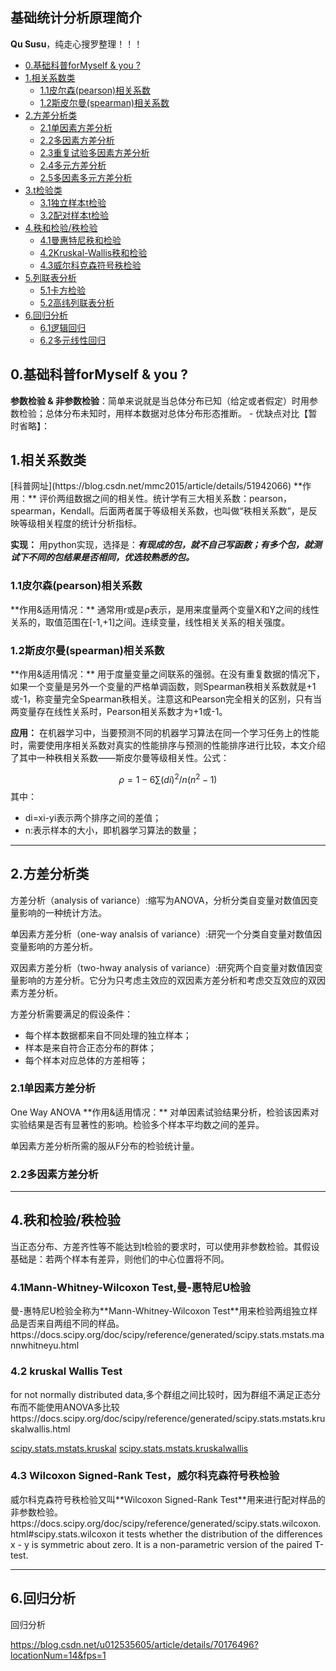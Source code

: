 ## 基础统计分析原理简介

**Qu Susu**，纯走心搜罗整理！！！

* [0.基础科普forMyself & you ?](#0)
* [1.相关系数类](#1)
	* [1.1皮尔森(pearson)相关系数](#1.1)
	* [1.2斯皮尔曼(spearman)相关系数](#1.2)
* [2.方差分析类](#2)
	* [2.1单因素方差分析](#2.1)
	* [2.2多因素方差分析](#2.2)
	* [2.3重复试验多因素方差分析](#2.3)
	* [2.4多元方差分析](#2.4)
	* [2.5多因素多元方差分析](#2.5)
* [3.t检验类](#3)
	* [3.1独立样本t检验](#3.1)
	* [3.2配对样本t检验](#3.2)
* [4.秩和检验/秩检验](#4)
	* [4.1曼惠特尼秩和检验](#4.1)
	* [4.2Kruskal-Wallis秩和检验](#4.2)
	* [4.3威尔科克森符号秩检验](#4.3)
* [5.列联表分析](#5)
	* [5.1卡方检验](#5.1)
	* [5.2高纬列联表分析](#5.2)
* [6.回归分析](#6)
	* [6.1逻辑回归](#6.1)
	* [6.2多元线性回归](#6.2)


<h2 id="0">0.基础科普forMyself & you ?</h2>

**参数检验 & 非参数检验**：简单来说就是当总体分布已知（给定或者假定）时用参数检验；总体分布未知时，用样本数据对总体分布形态推断。
	- 优缺点对比【暂时省略】：



<h2 id="1">1.相关系数类</h2>
[科普网址](https://blog.csdn.net/mmc2015/article/details/51942066)
**作用：** 评价两组数据之间的相关性。统计学有三大相关系数：pearson，spearman，Kendall。后面两者属于等级相关系数，也叫做“秩相关系数”，是反映等级相关程度的统计分析指标。

**实现：** 用python实现，选择是：_**有现成的包，就不自己写函数；有多个包，就测试下不同的包结果是否相同，优选较熟悉的包。**_
 
<h3 id="1.1">1.1皮尔森(pearson)相关系数</h3>
**作用&适用情况：** 通常用r或是ρ表示，是用来度量两个变量X和Y之间的线性关系的，取值范围在[-1,+1]之间。连续变量，线性相关关系的相关强度。

<h3 id="1.2">1.2斯皮尔曼(spearman)相关系数</h3>
**作用&适用情况：** 用于度量变量之间联系的强弱。在没有重复数据的情况下，如果一个变量是另外一个变量的严格单调函数，则Spearman秩相关系数就是+1或-1，称变量完全Spearman秩相关。注意这和Pearson完全相关的区别，只有当两变量存在线性关系时，Pearson相关系数才为+1或-1。

**应用：** 在机器学习中，当要预测不同的机器学习算法在同一个学习任务上的性能时，需要使用序相关系数对真实的性能排序与预测的性能排序进行比较，本文介绍了其中一种秩相关系数——斯皮尔曼等级相关性。公式：

$$
ρ=1-6∑(di)^2/n(n^2-1)
$$
其中：
- di=xi-yi表示两个排序之间的差值；
- n:表示样本的大小，即机器学习算法的数量；

---
<h2 id="2">2.方差分析类</h2>
方差分析（analysis of variance）:缩写为ANOVA，分析分类自变量对数值因变量影响的一种统计方法。

单因素方差分析（one-way analsis of variance）:研究一个分类自变量对数值因变量影响的方差分析。

双因素方差分析（two-hway analysis of variance）:研究两个自变量对数值因变量影响的方差分析。它分为只考虑主效应的双因素方差分析和考虑交互效应的双因素方差分析。


方差分析需要满足的假设条件：
- 每个样本数据都来自不同处理的独立样本；
- 样本是来自符合正态分布的群体；
- 每个样本对应总体的方差相等；



<h3 id="2.1">2.1单因素方差分析</h3>
One Way ANOVA
**作用&适用情况：** 对单因素试验结果分析，检验该因素对实验结果是否有显著性的影响。检验多个样本平均数之间的差异。

单因素方差分析所需的服从F分布的检验统计量。


<h3 id="2.2">2.2多因素方差分析</h3>




---

<h2 id="4">4.秩和检验/秩检验</h2>

当正态分布、方差齐性等不能达到t检验的要求时，可以使用非参数检验。其假设基础是：若两个样本有差异，则他们的中心位置将不同。

<h3 id="4.1">4.1Mann-Whitney-Wilcoxon Test,曼-惠特尼U检验</h3>
曼-惠特尼U检验全称为**Mann-Whitney-Wilcoxon Test**用来检验两组独立样品是否来自两组不同的样品。
https://docs.scipy.org/doc/scipy/reference/generated/scipy.stats.mstats.mannwhitneyu.html


<h3 id="4.2">4.2 kruskal Wallis Test</h3>
for not normally distributed data,多个群组之间比较时，因为群组不满足正态分布而不能使用ANOVA多比较
https://docs.scipy.org/doc/scipy/reference/generated/scipy.stats.mstats.kruskalwallis.html

[scipy.stats.mstats.kruskal](https://docs.scipy.org/doc/scipy/reference/generated/scipy.stats.mstats.kruskal.html)
[scipy.stats.mstats.kruskalwallis](https://docs.scipy.org/doc/scipy/reference/generated/scipy.stats.mstats.kruskalwallis.html)

<h3 id="4.3">4.3 Wilcoxon Signed-Rank Test，威尔科克森符号秩检验</h3>
威尔科克森符号秩检验又叫**Wilcoxon Signed-Rank Test**用来进行配对样品的非参数检验。
https://docs.scipy.org/doc/scipy/reference/generated/scipy.stats.wilcoxon.html#scipy.stats.wilcoxon
it tests whether the distribution of the differences x - y is symmetric about zero. It is a non-parametric version of the paired T-test.

---
<h2 id="6">6.回归分析</h2>回归分析

https://blog.csdn.net/u012535605/article/details/70176496?locationNum=14&fps=1
